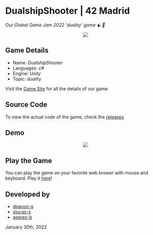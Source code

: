 # DualshipShooter | 42 Madrid

*Our Global Game Jam 2022 'duality' game ☯️ 👾*

<p align="center">
  <a href="https://globalgamejam.org/">
    <img src="https://user-images.githubusercontent.com/40824677/153750394-600ff2bf-8852-42c8-a6b4-3619ee0eb7c8.png">
  </a>
</p>

## Game Details

- Name: *DualshipShooter*
- Languages: *c#*
- Engine: *Unity*
- Topic: *duality*

Visit the [Game Site](https://globalgamejam.org/2022/games/dualship-shooter-9) for all the details of our game

## Source Code

To view the actual code of the game, check the [releases](https://github.com/madebypixel02/DualshipShooter/releases)

## Demo

<p align="center">
  <a href="https://lucasserrano.itch.io/dualship-shooter">
    <img src="https://user-images.githubusercontent.com/40824677/153750221-258a85fd-c6b7-468b-be02-b2c6a52c8fa6.gif">
  </a>
</p>

## Play the Game

You can play the game on your favorite web brower with mouse and keyboard. Play it [here](https://lucasserrano.itch.io/dualship-shooter)!

## Developed by
- [dpavon-g](https://github.com/dpavon-g)
- [slucas-s](https://github.com/S-LucasSerrano)
- [aperez-b](https://github.com/madebypixel02)

January 30th, 2022
